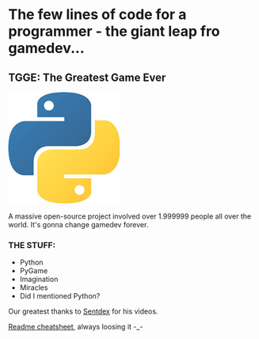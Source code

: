 # The few lines of code for a programmer - the giant leap fro gamedev...

## TGGE: The Greatest Game Ever

![The Greatest logo gonna be here](https://github.com/Vsevalot/TGGE/blob/master/images/logo.png "TGGE")

A massive open-source project involved over 1.999999 people all over the world.
It's gonna change gamedev forever.

### THE STUFF:
- Python
- PyGame
- Imagination
- Miracles
- Did I mentioned Python?

Our greatest thanks to [Sentdex](https://github.com/Sentdex) for his videos.

[Readme cheatsheet](https://github.com/adam-p/markdown-here/wiki/Markdown-Cheatsheet), always loosing it -_-
